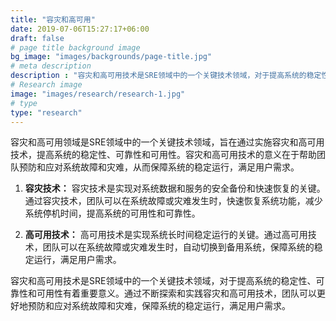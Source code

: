 ```yaml
---
title: "容灾和高可用"
date: 2019-07-06T15:27:17+06:00
draft: false
# page title background image
bg_image: "images/backgrounds/page-title.jpg"
# meta description
description : "容灾和高可用技术是SRE领域中的一个关键技术领域，对于提高系统的稳定性、可靠性和可用性有着重要意义。通过不断探索和实践容灾和高可用技术，团队可以更好地预防和应对系统故障和灾难，保障系统的稳定运行，满足用户需求"
# Research image
image: "images/research/research-1.jpg"
# type
type: "research"
---
```


容灾和高可用领域是SRE领域中的一个关键技术领域，旨在通过实施容灾和高可用技术，提高系统的稳定性、可靠性和可用性。容灾和高可用技术的意义在于帮助团队预防和应对系统故障和灾难，从而保障系统的稳定运行，满足用户需求。

1. **容灾技术：** 容灾技术是实现对系统数据和服务的安全备份和快速恢复的关键。通过容灾技术，团队可以在系统故障或灾难发生时，快速恢复系统功能，减少系统停机时间，提高系统的可用性和可靠性。

2. **高可用技术：** 高可用技术是实现系统长时间稳定运行的关键。通过高可用技术，团队可以在系统故障或灾难发生时，自动切换到备用系统，保障系统的稳定运行，满足用户需求。

容灾和高可用技术是SRE领域中的一个关键技术领域，对于提高系统的稳定性、可靠性和可用性有着重要意义。通过不断探索和实践容灾和高可用技术，团队可以更好地预防和应对系统故障和灾难，保障系统的稳定运行，满足用户需求。
